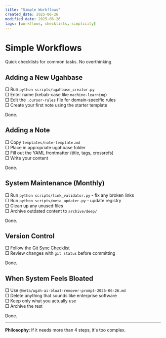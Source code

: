 ```yaml
---
title: "Simple Workflows"
created_date: 2025-06-26
modified_date: 2025-06-26
tags: [workflows, checklists, simplicity]
---
```


# Simple Workflows

Quick checklists for common tasks. No overthinking.

## Adding a New Ugahbase

□ Run `python scripts/ugahbase_creator.py`  
□ Enter name (kebab-case like `machine-learning`)  
□ Edit the `.cursor-rules` file for domain-specific rules  
□ Create your first note using the starter template  

Done.

## Adding a Note

□ Copy `templates/note-template.md`  
□ Place in appropriate ugahbase folder  
□ Fill out the YAML frontmatter (title, tags, crossrefs)  
□ Write your content  

Done.

## System Maintenance (Monthly)

□ Run `python scripts/link_validator.py` - fix any broken links  
□ Run `python scripts/meta_updater.py` - update registry  
□ Clean up any unused files  
□ Archive outdated content to `archive/deep/`  

Done.

## Version Control

□ Follow the [Git Sync Checklist](git-sync-checklist.md)  
□ Review changes with `git status` before committing  

Done.

## When System Feels Bloated

□ Use `@meta/ugah-ai-bloat-remover-prompt-2025-06-26.md`  
□ Delete anything that sounds like enterprise software  
□ Keep only what you actually use  
□ Archive the rest  

Done.

---

**Philosophy**: If it needs more than 4 steps, it's too complex. 